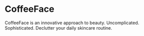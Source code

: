 # CoffeeFace
CoffeeFace is an innovative approach to beauty. Uncomplicated. Sophisticated. Declutter your daily skincare routine.
